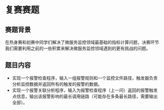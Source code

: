 # 复赛赛题

## 赛题背景
在热身赛和初赛中同学们解决了微服务监控领域最基础的指标计算问题，决赛环节我们需要利用之前的一些积累来解决微服务监控领域遇到的更有挑战的问题。

## 题目内容
- 实现一个报警检查程序，输入一组报警规则和一个监控文件路径，触发器负责分析监控数据并返回所有的触发的报警的数据。
- 实现一个报警关联分析程序，输入为报警检查程序（上一问）返回的报警触发点信息，输出该报警影响的最长调用链路（可能存在多条最长路径，需要输出全部）。
